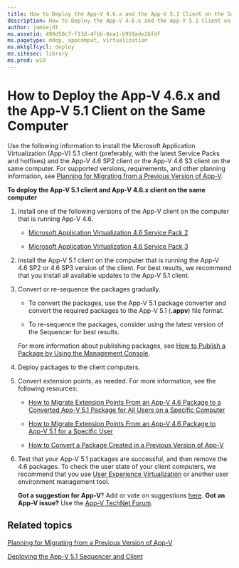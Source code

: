 ```yaml
---
title: How to Deploy the App-V 4.6.x and the App-V 5.1 Client on the Same Computer
description: How to Deploy the App-V 4.6.x and the App-V 5.1 Client on the Same Computer
author: jamiejdt
ms.assetid: 498d50c7-f13d-4fbb-8ea1-b959ade26fdf
ms.pagetype: mdop, appcompat, virtualization
ms.mktglfcycl: deploy
ms.sitesec: library
ms.prod: w10
---
```



# How to Deploy the App-V 4.6.x and the App-V 5.1 Client on the Same Computer


Use the following information to install the Microsoft Application Virtualization (App-V) 5.1 client (preferably, with the latest Service Packs and hotfixes) and the App-V 4.6 SP2 client or the App-V 4.6 S3 client on the same computer. For supported versions, requirements, and other planning information, see [Planning for Migrating from a Previous Version of App-V](planning-for-migrating-from-a-previous-version-of-app-v51.md).

**To deploy the App-V 5.1 client and App-V 4.6.x client on the same computer**

1.  Install one of the following versions of the App-V client on the computer that is running App-V 4.6.

    -   [Microsoft Application Virtualization 4.6 Service Pack 2](http://go.microsoft.com/fwlink/?LinkId=262687)

    -   [Microsoft Application Virtualization 4.6 Service Pack 3](http://www.microsoft.com/download/details.aspx?id=41187)

2.  Install the App-V 5.1 client on the computer that is running the App-V 4.6 SP2 or 4.6 SP3 version of the client. For best results, we recommend that you install all available updates to the App-V 5.1 client.

3.  Convert or re-sequence the packages gradually.

    -   To convert the packages, use the App-V 5.1 package converter and convert the required packages to the App-V 5.1 (**.appv**) file format.

    -   To re-sequence the packages, consider using the latest version of the Sequencer for best results.

    For more information about publishing packages, see [How to Publish a Package by Using the Management Console](how-to-publish-a-package-by-using-the-management-console-51.md).

4.  Deploy packages to the client computers.

5.  Convert extension points, as needed. For more information, see the following resources:

    -   [How to Migrate Extension Points From an App-V 4.6 Package to a Converted App-V 5.1 Package for All Users on a Specific Computer](how-to-migrate-extension-points-from-an-app-v-46-sp2-package-to-a-converted-app-v-51-package-for-all-users-on-a-specific-computer.md)

    -   [How to Migrate Extension Points From an App-V 4.6 Package to App-V 5.1 for a Specific User](how-to-migrate-extension-points-from-an-app-v-46-sp2-package-to-app-v-51-for-a-specific-user.md)

    -   [How to Convert a Package Created in a Previous Version of App-V](how-to-convert-a-package-created-in-a-previous-version-of-app-v51.md)

6.  Test that your App-V 5.1 packages are successful, and then remove the 4.6 packages. To check the user state of your client computers, we recommend that you use [User Experience Virtualization](http://technet.microsoft.com/library/dn458947.aspx) or another user environment management tool.

    **Got a suggestion for App-V**? Add or vote on suggestions [here](http://appv.uservoice.com/forums/280448-microsoft-application-virtualization). **Got an App-V issue?** Use the [App-V TechNet Forum](https://social.technet.microsoft.com/Forums/home?forum=mdopappv).

## Related topics


[Planning for Migrating from a Previous Version of App-V](planning-for-migrating-from-a-previous-version-of-app-v51.md)

[Deploying the App-V 5.1 Sequencer and Client](deploying-the-app-v-51-sequencer-and-client.md)

 

 






